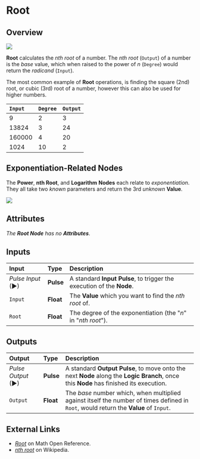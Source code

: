 # Root

## Overview

![](../../.gitbook/assets/node-root.png)

**Root** calculates the _nth root_ of a number. The _nth root_ \(`Output`\) of a number is the _base_ value, which when raised to the power of _n_ \(`Degree`\) would return the _radicand_ \(`Input`\).

The most common example of **Root** operations, is finding the square \(2nd\) root, or cubic \(3rd\) root of a number, however this can also be used for higher numbers.

| `Input` | `Degree` | `Output` |
| :--- | :--- | :--- |
| 9 | 2 | 3 |
| 13824 | 3 | 24 |
| 160000 | 4 | 20 |
| 1024 | 10 | 2 |

## Exponentiation-Related Nodes

The **Power**, **nth Root**, and **Logarithm** **Nodes** each relate to _exponentiation_. They all take two _known_ parameters and return the 3rd _unknown_ **Value**.

![](../../.gitbook/assets/exponential-functions.png)

## Attributes

_The **Root Node** has no **Attributes**_.

## Inputs

| Input | Type | Description |
| :--- | :--- | :--- |
| _Pulse Input_ \(►\) | **Pulse** | A standard **Input Pulse**, to trigger the execution of the **Node**. |
| `Input` | **Float** | The **Value** which you want to find the _nth root_ of. |
| `Root` | **Float** | The degree of the exponentiation \(the "_n_" in "_nth root_"\). |

## Outputs

| Output | Type | Description |
| :--- | :--- | :--- |
| _Pulse Output_ \(►\) | **Pulse** | A standard **Output Pulse**, to move onto the next **Node** along the **Logic Branch**, once this **Node** has finished its execution. |
| `Output` | **Float** | The _base_ number which, when multiplied against itself the number of times defined in `Root`, would return the **Value** of `Input`. |

## External Links

* [_Root_](https://www.mathopenref.com/root.html) on Math Open Reference.
* [_nth root_](https://en.wikipedia.org/wiki/Nth_root) on Wikipedia.

